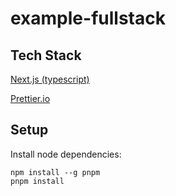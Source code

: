 # example-fullstack

## Tech Stack
[Next.js (typescript)](https://nextjs.org/)

[Prettier.io](https://prettier.io/docs/en/index.html)


## Setup

Install node dependencies:

```shell
npm install --g pnpm
pnpm install
```
